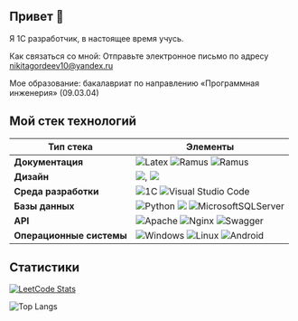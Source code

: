 ## Привет 👋
Я 1С разработчик, в настоящее время учусь[]().

Как связаться со мной: Отправьте электронное письмо по адресу [nikitagordeev10@yandex.ru](mailto:nikitagordeev10@yandex.ru)

Мое образование: бакалавриат по направлению «Программная инженерия» (09.03.04)

## Мой стек технологий

| Тип стека | Элементы |
| ---------- | -------- |
| **Документация** |  ![Latex](https://img.shields.io/badge/latex%20-%23008080.svg?&style=for-the-badge&logo=latex&logoColor=white) ![Ramus](https://img.shields.io/badge/-ramus-green?style=for-the-badge&logo=ramus&logoColor=white) ![Ramus](https://img.shields.io/badge/-miro-yellow?style=for-the-badge&logo=MIRO&logoColor=white) | 
| **Дизайн** |  ![](https://img.shields.io/badge/figma%20-%23F24E1E.svg?&style=for-the-badge&logo=figma&logoColor=white), ![](https://img.shields.io/badge/adobe%20photoshop%20-%2331A8FF.svg?&style=for-the-badge&logo=adobe%20photoshop&logoColor=white) |
| **Среда разработки** | ![1C](https://img.shields.io/badge/-1C-yellow?style=for-the-badge&logo=1C&logoColor=white) ![Visual Studio Code](https://img.shields.io/badge/Visual%20Studio%20Code-0078d7.svg?style=for-the-badge&logo=visual-studio-code&logoColor=white) |
| **Базы данных** |  ![Python](https://img.shields.io/badge/python-3670A0?style=for-the-badge&logo=python&logoColor=ffdd54) ![](https://img.shields.io/badge/PostgreSQL-316192?style=for-the-badge&logo=postgresql&logoColor=white) ![MicrosoftSQLServer](https://img.shields.io/badge/Microsoft%20SQL%20Server-CC2927?style=for-the-badge&logo=microsoft%20sql%20server&logoColor=white) |
| **API** |  ![Apache](https://img.shields.io/badge/apache-%23D42029.svg?style=for-the-badge&logo=apache&logoColor=white) ![Nginx](https://img.shields.io/badge/nginx-%23009639.svg?style=for-the-badge&logo=nginx&logoColor=white) ![Swagger](https://img.shields.io/badge/-Swagger-%23Clojure?style=for-the-badge&logo=swagger&logoColor=white) |
| **Операционные системы** | ![Windows](https://img.shields.io/badge/Windows-0078D6?style=for-the-badge&logo=windows&logoColor=white) ![Linux](https://img.shields.io/badge/Linux-FCC624?style=for-the-badge&logo=linux&logoColor=black) ![Android](https://img.shields.io/badge/Android-3DDC84?style=for-the-badge&logo=android&logoColor=white) |


## Статистики

[![LeetCode Stats](https://leetcode.card.workers.dev/nikitagordeev10?theme=dark&font=baloo&extension=null)](https://leetcode.com/u/nikitagordeev10/)

![Top Langs](https://github-readme-stats.vercel.app/api/top-langs/?username=nikitagordeev10&langs_count=15&theme=dark&layout=compact)
